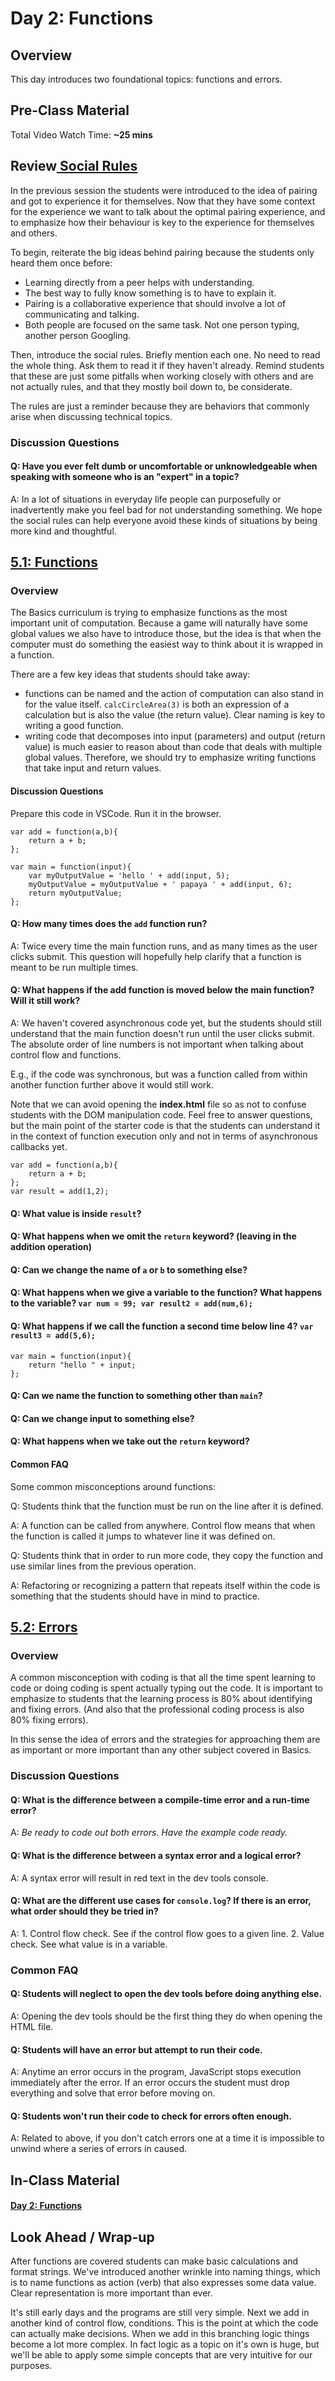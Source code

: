 # Day 2: Functions

## Overview

This day introduces two foundational topics: functions and errors.

## Pre-Class Material

Total Video Watch Time: **~25 mins**

## Review[ Social Rules](../course-logistics/love-social-rules.md)

In the previous session the students were introduced to the idea of pairing and got to experience it for themselves. Now that they have some context for the experience we want to talk about the optimal pairing experience, and to emphasize how their behaviour is key to the experience for themselves and others.

To begin, reiterate the big ideas behind pairing because the students only heard them once before:

* Learning directly from a peer helps with understanding.
* The best way to fully know something is to have to explain it.
* Pairing is a collaborative experience that should involve a lot of communicating and talking.
* Both people are focused on the same task. Not one person typing, another person Googling.

Then, introduce the social rules. Briefly mention each one. No need to read the whole thing. Ask them to read it if they haven't already. Remind students that these are just some pitfalls when working closely with others and are not actually rules, and that they mostly boil down to, be considerate.

The rules are just a reminder because they are behaviors that commonly arise when discussing technical topics.

### Discussion Questions

#### Q: Have you ever felt dumb or uncomfortable or unknowledgeable when speaking with someone who is an "expert" in a topic?

A: In a lot of situations in everyday life people can purposefully or inadvertently make you feel bad for not understanding something. We hope the social rules can help everyone avoid these kinds of situations by being more kind and thoughtful.

## [5.1: Functions](../5-structuring-and-debugging-code/5.1-functions.md)

### Overview

The Basics curriculum is trying to emphasize functions as the most important unit of computation. Because a game will naturally have some global values we also have to introduce those, but the idea is that when the computer must do something the easiest way to think about it is wrapped in a function.

 There are a few key ideas that students should take away:

* functions can be named and the action of computation can also stand in for the value itself. `calcCircleArea(3)` is both an expression of a calculation but is also the value \(the return value\). Clear naming is key to writing a good function.
* writing code that decomposes into input \(parameters\) and output \(return value\) is much easier to reason about than code that deals with multiple global values. Therefore, we should try to emphasize writing functions that take input and return values.

#### Discussion Questions

Prepare this code in VSCode. Run it in the browser.

```text
var add = function(a,b){
    return a + b;
};

var main = function(input){
    var myOutputValue = 'hello ' + add(input, 5);
    myOutputValue = myOutputValue + ' papaya ' + add(input, 6);
    return myOutputValue;
};
```

#### Q: How many times does the `add` function run?

A: Twice every time the main function runs, and as many times as the user clicks submit. This question will hopefully help clarify that a function is meant to be run multiple times.

#### Q: What happens if the add function is moved below the main function? Will it still work?

A: We haven't covered asynchronous code yet, but the students should still understand that the main function doesn't run until the user clicks submit. The absolute order of line numbers is not important when talking about control flow and functions.

E.g., if the code was synchronous, but was a function called from within another function further above it would still work.

Note that we can avoid opening the **index.html** file so as not to confuse students with the DOM manipulation code. Feel free to answer questions, but the main point of the starter code is that the students can understand it in the context of function execution only and not in terms of asynchronous callbacks yet.

```text
var add = function(a,b){
    return a + b;
};
var result = add(1,2);
```

#### Q: What value is inside `result`?

#### Q: What happens when we omit the `return` keyword? \(leaving in the addition operation\)

#### Q: Can we change the name of `a` or `b` to something else?

#### Q: What happens when we give a variable to the function? What happens to the variable? `var num = 99; var result2 = add(num,6);`

#### Q: What happens if we call the function a second time below line 4? `var result3 = add(5,6);`

```text
var main = function(input){
    return "hello " + input;
};
```

#### Q: Can we name the function to something other than `main`?

#### Q: Can we change input to something else?

#### Q: What happens when we take out the `return` keyword?

#### Common FAQ

Some common misconceptions around functions:

Q: Students think that the function must be run on the line after it is defined.

A: A function can be called from anywhere. Control flow means that when the function is called it jumps to whatever line it was defined on.

Q: Students think that in order to run more code, they copy the function and use similar lines from the previous operation.

A: Refactoring or recognizing a pattern that repeats itself within the code is something that the students should have in mind to practice.

## [5.2: Errors](../5-structuring-and-debugging-code/5.2-errors.md)

### Overview

A common misconception with coding is that all the time spent learning to code or doing coding is spent actually typing out the code. It is important to emphasize to students that the learning process is 80% about identifying and fixing errors. \(And also that the professional coding process is also 80% fixing errors\).

In this sense the idea of errors and the strategies for approaching them are as important or more important than any other subject covered in Basics.

### Discussion Questions

#### Q: What is the difference between a compile-time error and a run-time error?

A: _Be ready to code out both errors. Have the example code ready._

#### Q: What is the difference between a syntax error and a logical error?

A: A syntax error will result in red text in the dev tools console.

#### Q: What are the different use cases for `console.log`? If there is an error, what order should they be tried in?

A: 1. Control flow check. See if the control flow goes to a given line. 2. Value check. See what value is in a variable.

### Common FAQ

#### Q: Students will neglect to open the dev tools before doing anything else.

A: Opening the dev tools should be the first thing they do when opening the HTML file.

#### Q: Students will have an error but attempt to run their code.

A: Anytime an error occurs in the program, JavaScript stops execution immediately after the error. If an error occurs the student must drop everything and solve that error before moving on.

#### Q: Students won't run their code to check for errors often enough.

A: Related to above, if you don't catch errors one at a time it is impossible to unwind where a series of errors in caused.

## In-Class Material

#### [Day 2: Functions](../in-class-exercises/day-2-functions.md)

## **Look Ahead / Wrap-up**

After functions are covered students can make basic calculations and format strings. We've introduced another wrinkle into naming things, which is to name functions as action \(verb\) that also expresses some data value. Clear representation is more important than ever.

It's still early days and the programs are still very simple. Next we add in another kind of control flow, conditions. This is the point at which the code can actually make decisions. When we add in this branching logic things become a lot more complex. In fact logic as a topic on it's own is huge, but we'll be able to apply some simple concepts that are very intuitive for our purposes.

